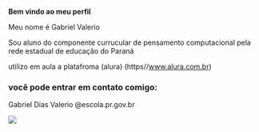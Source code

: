 **Bem vindo ao meu perfil**

Meu nome é Gabriel Valerio

Sou aluno do componente currucular de pensamento computacional pela rede estadual de educação do Paraná

utilizo em aula a platafroma (alura) (https//www.alura.com.br) 

### você pode entrar em contato comigo:

Gabriel Dias Valerio @escola.pr.gov.br

![](https://media.tenor.com/A_QSdxYaEtEAAAAi/barf-rick.gif)
